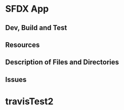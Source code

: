 # SFDX App

## Dev, Build and Test

## Resources

## Description of Files and Directories

## Issues
# travisTest2
